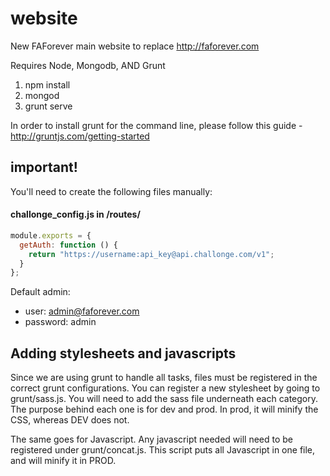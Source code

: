 # website
New FAForever main website to replace http://faforever.com

Requires Node, Mongodb, AND Grunt

1. npm install
2. mongod
3. grunt serve

In order to install grunt for the command line, please follow this guide - http://gruntjs.com/getting-started

## important!
You'll need to create the following files manually:

#### challonge_config.js in /routes/
```javascript
module.exports = {
  getAuth: function () {
    return "https://username:api_key@api.challonge.com/v1";
  }
};
```

Default admin:
* user: admin@faforever.com
* password: admin

## Adding stylesheets and javascripts
Since we are using grunt to handle all tasks, files must be registered in the correct grunt configurations. 
You can register a new stylesheet by going to grunt/sass.js. You will need to add the sass file underneath each category. 
The purpose behind each one is for dev and prod. In prod, it will minify the CSS, whereas DEV does not.

The same goes for Javascript. Any javascript needed will need to be registered under grunt/concat.js. This script 
puts all Javascript in one file, and will minify it in PROD. 